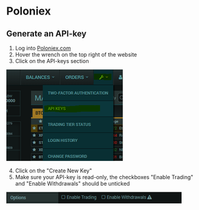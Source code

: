 # Poloniex

## Generate an API-key

1. Log into [Poloniex.com](https://poloniex.com/)
2. Hover the wrench on the top right of the website
3. Click on the API-keys section

  ![api-key-menu](how-to/api-key-menu.png)

4. Click on the "Create New Key"
5. Make sure your API-key is read-only, the checkboxes "Enable Trading" and "Enable Withdrawals" should be unticked

  ![api-key-menu](how-to/api-key-read-only.png)
